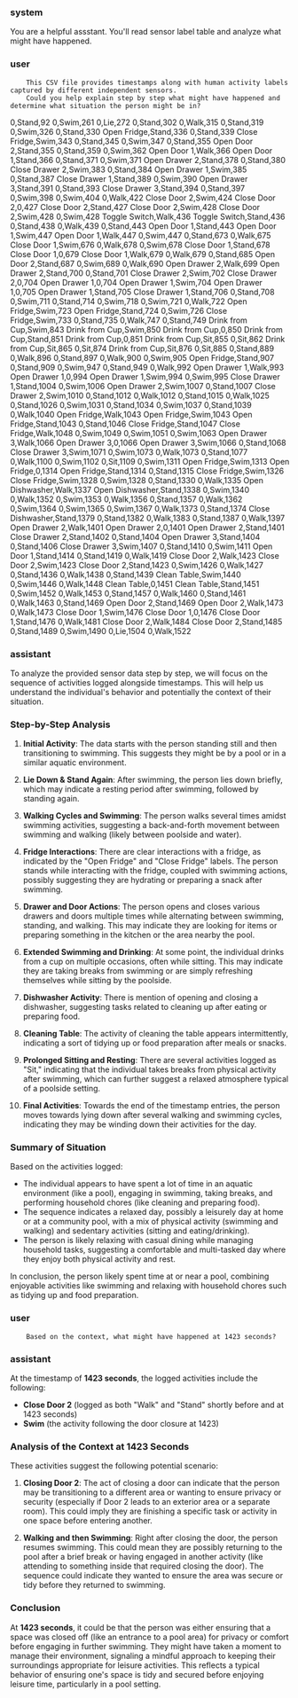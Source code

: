 ### system
You are a helpful assstant. You'll read sensor label table and analyze what might have happened.
### user

        This CSV file provides timestamps along with human activity labels captured by different independent sensors.
        Could you help explain step by step what might have happened and determine what situation the person might be in?
    
0,Stand,92
0,Swim,261
0,Lie,272
0,Stand,302
0,Walk,315
0,Stand,319
0,Swim,326
0,Stand,330
Open Fridge,Stand,336
0,Stand,339
Close Fridge,Swim,343
0,Stand,345
0,Swim,347
0,Stand,355
Open Door 2,Stand,355
0,Stand,359
0,Swim,362
Open Door 1,Walk,366
Open Door 1,Stand,366
0,Stand,371
0,Swim,371
Open Drawer 2,Stand,378
0,Stand,380
Close Drawer 2,Swim,383
0,Stand,384
Open Drawer 1,Swim,385
0,Stand,387
Close Drawer 1,Stand,389
0,Swim,390
Open Drawer 3,Stand,391
0,Stand,393
Close Drawer 3,Stand,394
0,Stand,397
0,Swim,398
0,Swim,404
0,Walk,422
Close Door 2,Swim,424
Close Door 2,0,427
Close Door 2,Stand,427
Close Door 2,Swim,428
Close Door 2,Swim,428
0,Swim,428
Toggle Switch,Walk,436
Toggle Switch,Stand,436
0,Stand,438
0,Walk,439
0,Stand,443
Open Door 1,Stand,443
Open Door 1,Swim,447
Open Door 1,Walk,447
0,Swim,447
0,Stand,673
0,Walk,675
Close Door 1,Swim,676
0,Walk,678
0,Swim,678
Close Door 1,Stand,678
Close Door 1,0,679
Close Door 1,Walk,679
0,Walk,679
0,Stand,685
Open Door 2,Stand,687
0,Swim,689
0,Walk,690
Open Drawer 2,Walk,699
Open Drawer 2,Stand,700
0,Stand,701
Close Drawer 2,Swim,702
Close Drawer 2,0,704
Open Drawer 1,0,704
Open Drawer 1,Swim,704
Open Drawer 1,0,705
Open Drawer 1,Stand,705
Close Drawer 1,Stand,706
0,Stand,708
0,Swim,711
0,Stand,714
0,Swim,718
0,Swim,721
0,Walk,722
Open Fridge,Swim,723
Open Fridge,Stand,724
0,Swim,726
Close Fridge,Swim,733
0,Stand,735
0,Walk,747
0,Stand,749
Drink from Cup,Swim,843
Drink from Cup,Swim,850
Drink from Cup,0,850
Drink from Cup,Stand,851
Drink from Cup,0,851
Drink from Cup,Sit,855
0,Sit,862
Drink from Cup,Sit,865
0,Sit,874
Drink from Cup,Sit,876
0,Sit,885
0,Stand,889
0,Walk,896
0,Stand,897
0,Walk,900
0,Swim,905
Open Fridge,Stand,907
0,Stand,909
0,Swim,947
0,Stand,949
0,Walk,992
Open Drawer 1,Walk,993
Open Drawer 1,0,994
Open Drawer 1,Swim,994
0,Swim,995
Close Drawer 1,Stand,1004
0,Swim,1006
Open Drawer 2,Swim,1007
0,Stand,1007
Close Drawer 2,Swim,1010
0,Stand,1012
0,Walk,1012
0,Stand,1015
0,Walk,1025
0,Stand,1026
0,Swim,1031
0,Stand,1034
0,Swim,1037
0,Stand,1039
0,Walk,1040
Open Fridge,Walk,1043
Open Fridge,Swim,1043
Open Fridge,Stand,1043
0,Stand,1046
Close Fridge,Stand,1047
Close Fridge,Walk,1048
0,Swim,1049
0,Swim,1051
0,Swim,1063
Open Drawer 3,Walk,1066
Open Drawer 3,0,1066
Open Drawer 3,Swim,1066
0,Stand,1068
Close Drawer 3,Swim,1071
0,Swim,1073
0,Walk,1073
0,Stand,1077
0,Walk,1100
0,Swim,1102
0,Sit,1109
0,Swim,1311
Open Fridge,Swim,1313
Open Fridge,0,1314
Open Fridge,Stand,1314
0,Stand,1315
Close Fridge,Swim,1326
Close Fridge,Swim,1328
0,Swim,1328
0,Stand,1330
0,Walk,1335
Open Dishwasher,Walk,1337
Open Dishwasher,Stand,1338
0,Swim,1340
0,Walk,1352
0,Swim,1353
0,Walk,1356
0,Stand,1357
0,Walk,1362
0,Swim,1364
0,Swim,1365
0,Swim,1367
0,Walk,1373
0,Stand,1374
Close Dishwasher,Stand,1379
0,Stand,1382
0,Walk,1383
0,Stand,1387
0,Walk,1397
Open Drawer 2,Walk,1401
Open Drawer 2,0,1401
Open Drawer 2,Stand,1401
Close Drawer 2,Stand,1402
0,Stand,1404
Open Drawer 3,Stand,1404
0,Stand,1406
Close Drawer 3,Swim,1407
0,Stand,1410
0,Swim,1411
Open Door 1,Stand,1414
0,Stand,1419
0,Walk,1419
Close Door 2,Walk,1423
Close Door 2,Swim,1423
Close Door 2,Stand,1423
0,Swim,1426
0,Walk,1427
0,Stand,1436
0,Walk,1438
0,Stand,1439
Clean Table,Swim,1440
0,Swim,1446
0,Walk,1448
Clean Table,0,1451
Clean Table,Stand,1451
0,Swim,1452
0,Walk,1453
0,Stand,1457
0,Walk,1460
0,Stand,1461
0,Walk,1463
0,Stand,1469
Open Door 2,Stand,1469
Open Door 2,Walk,1473
0,Walk,1473
Close Door 1,Swim,1476
Close Door 1,0,1476
Close Door 1,Stand,1476
0,Walk,1481
Close Door 2,Walk,1484
Close Door 2,Stand,1485
0,Stand,1489
0,Swim,1490
0,Lie,1504
0,Walk,1522

### assistant
To analyze the provided sensor data step by step, we will focus on the sequence of activities logged alongside timestamps. This will help us understand the individual's behavior and potentially the context of their situation. 

### Step-by-Step Analysis

1. **Initial Activity**: The data starts with the person standing still and then transitioning to swimming. This suggests they might be by a pool or in a similar aquatic environment.

2. **Lie Down & Stand Again**: After swimming, the person lies down briefly, which may indicate a resting period after swimming, followed by standing again.

3. **Walking Cycles and Swimming**: The person walks several times amidst swimming activities, suggesting a back-and-forth movement between swimming and walking (likely between poolside and water).

4. **Fridge Interactions**: There are clear interactions with a fridge, as indicated by the "Open Fridge" and "Close Fridge" labels. The person stands while interacting with the fridge, coupled with swimming actions, possibly suggesting they are hydrating or preparing a snack after swimming.

5. **Drawer and Door Actions**: The person opens and closes various drawers and doors multiple times while alternating between swimming, standing, and walking. This may indicate they are looking for items or preparing something in the kitchen or the area nearby the pool.

6. **Extended Swimming and Drinking**: At some point, the individual drinks from a cup on multiple occasions, often while sitting. This may indicate they are taking breaks from swimming or are simply refreshing themselves while sitting by the poolside.

7. **Dishwasher Activity**: There is mention of opening and closing a dishwasher, suggesting tasks related to cleaning up after eating or preparing food.

8. **Cleaning Table**: The activity of cleaning the table appears intermittently, indicating a sort of tidying up or food preparation after meals or snacks.

9. **Prolonged Sitting and Resting**: There are several activities logged as "Sit," indicating that the individual takes breaks from physical activity after swimming, which can further suggest a relaxed atmosphere typical of a poolside setting.

10. **Final Activities**: Towards the end of the timestamp entries, the person moves towards lying down after several walking and swimming cycles, indicating they may be winding down their activities for the day.

### Summary of Situation

Based on the activities logged:
- The individual appears to have spent a lot of time in an aquatic environment (like a pool), engaging in swimming, taking breaks, and performing household chores (like cleaning and preparing food).
- The sequence indicates a relaxed day, possibly a leisurely day at home or at a community pool, with a mix of physical activity (swimming and walking) and sedentary activities (sitting and eating/drinking).
- The person is likely relaxing with casual dining while managing household tasks, suggesting a comfortable and multi-tasked day where they enjoy both physical activity and rest.

In conclusion, the person likely spent time at or near a pool, combining enjoyable activities like swimming and relaxing with household chores such as tidying up and food preparation.
### user

        Based on the context, what might have happened at 1423 seconds?
    
### assistant
At the timestamp of **1423 seconds**, the logged activities include the following:

- **Close Door 2** (logged as both "Walk" and "Stand" shortly before and at 1423 seconds)
- **Swim** (the activity following the door closure at 1423)

### Analysis of the Context at 1423 Seconds

These activities suggest the following potential scenario:

1. **Closing Door 2**: The act of closing a door can indicate that the person may be transitioning to a different area or wanting to ensure privacy or security (especially if Door 2 leads to an exterior area or a separate room). This could imply they are finishing a specific task or activity in one space before entering another.

2. **Walking and then Swimming**: Right after closing the door, the person resumes swimming. This could mean they are possibly returning to the pool after a brief break or having engaged in another activity (like attending to something inside that required closing the door). The sequence could indicate they wanted to ensure the area was secure or tidy before they returned to swimming.

### Conclusion

At **1423 seconds**, it could be that the person was either ensuring that a space was closed off (like an entrance to a pool area) for privacy or comfort before engaging in further swimming. They might have taken a moment to manage their environment, signaling a mindful approach to keeping their surroundings appropriate for leisure activities. This reflects a typical behavior of ensuring one's space is tidy and secured before enjoying leisure time, particularly in a pool setting.
